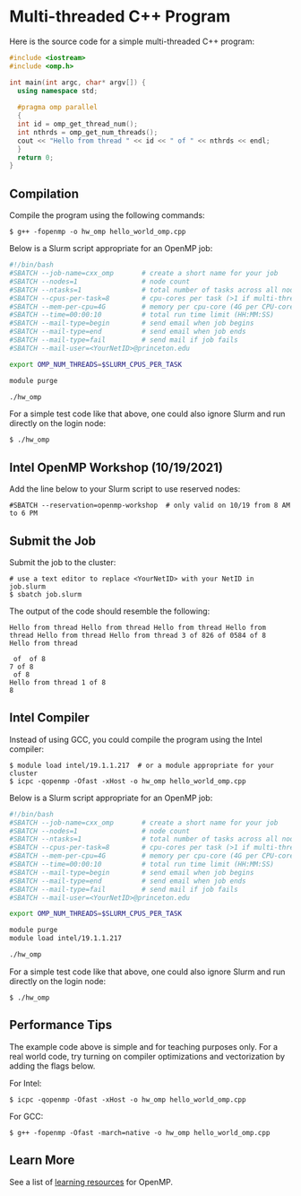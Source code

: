 # Multi-threaded C++ Program

Here is the source code for a simple multi-threaded C++ program:

```c++
#include <iostream>
#include <omp.h>

int main(int argc, char* argv[]) {
  using namespace std;
 
  #pragma omp parallel
  {
  int id = omp_get_thread_num();
  int nthrds = omp_get_num_threads();
  cout << "Hello from thread " << id << " of " << nthrds << endl;
  }
  return 0;
}
```

## Compilation

Compile the program using the following commands:

```
$ g++ -fopenmp -o hw_omp hello_world_omp.cpp
```

Below is a Slurm script appropriate for an OpenMP job:

```bash
#!/bin/bash
#SBATCH --job-name=cxx_omp       # create a short name for your job
#SBATCH --nodes=1                # node count
#SBATCH --ntasks=1               # total number of tasks across all nodes
#SBATCH --cpus-per-task=8        # cpu-cores per task (>1 if multi-threaded tasks)
#SBATCH --mem-per-cpu=4G         # memory per cpu-core (4G per CPU-core is default)
#SBATCH --time=00:00:10          # total run time limit (HH:MM:SS)
#SBATCH --mail-type=begin        # send email when job begins
#SBATCH --mail-type=end          # send email when job ends
#SBATCH --mail-type=fail         # send mail if job fails
#SBATCH --mail-user=<YourNetID>@princeton.edu

export OMP_NUM_THREADS=$SLURM_CPUS_PER_TASK

module purge

./hw_omp
```

For a simple test code like that above, one could also ignore Slurm and run directly on the login node:

```
$ ./hw_omp
```

## Intel OpenMP Workshop (10/19/2021)

Add the line below to your Slurm script to use reserved nodes:

```
#SBATCH --reservation=openmp-workshop  # only valid on 10/19 from 8 AM to 6 PM
```

## Submit the Job

Submit the job to the cluster:

```
# use a text editor to replace <YourNetID> with your NetID in job.slurm
$ sbatch job.slurm
```

The output of the code should resemble the following:

```
Hello from thread Hello from thread Hello from thread Hello from thread Hello from thread Hello from thread 3 of 826 of 0584 of 8
Hello from thread 

 of  of 8
7 of 8
 of 8
Hello from thread 1 of 8
8
```

## Intel Compiler

Instead of using GCC, you could compile the program using the Intel compiler:

```
$ module load intel/19.1.1.217  # or a module appropriate for your cluster
$ icpc -qopenmp -Ofast -xHost -o hw_omp hello_world_omp.cpp
```

Below is a Slurm script appropriate for an OpenMP job:

```bash
#!/bin/bash
#SBATCH --job-name=cxx_omp       # create a short name for your job
#SBATCH --nodes=1                # node count
#SBATCH --ntasks=1               # total number of tasks across all nodes
#SBATCH --cpus-per-task=8        # cpu-cores per task (>1 if multi-threaded tasks)
#SBATCH --mem-per-cpu=4G         # memory per cpu-core (4G per CPU-core is default)
#SBATCH --time=00:00:10          # total run time limit (HH:MM:SS)
#SBATCH --mail-type=begin        # send email when job begins
#SBATCH --mail-type=end          # send email when job ends
#SBATCH --mail-type=fail         # send mail if job fails
#SBATCH --mail-user=<YourNetID>@princeton.edu

export OMP_NUM_THREADS=$SLURM_CPUS_PER_TASK

module purge
module load intel/19.1.1.217

./hw_omp
```

For a simple test code like that above, one could also ignore Slurm and run directly on the login node:

```
$ ./hw_omp
```

## Performance Tips

The example code above is simple and for teaching purposes only. For a real world code, try turning on compiler optimizations and vectorization by adding the flags below.

For Intel:

```
$ icpc -qopenmp -Ofast -xHost -o hw_omp hello_world_omp.cpp
```

For GCC:

```
$ g++ -fopenmp -Ofast -march=native -o hw_omp hello_world_omp.cpp
```

## Learn More

See a list of [learning resources](https://researchcomputing.princeton.edu/education/external-online-resources/openmp) for OpenMP.
